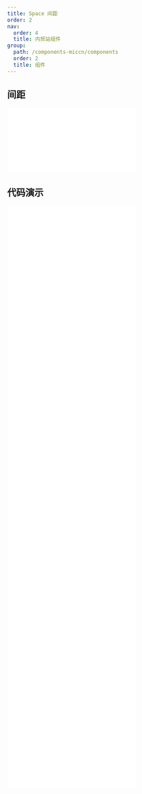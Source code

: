 ```yaml
---
title: Space 间距
order: 2
nav:
  order: 4
  title: 内贸站组件
group:
  path: /components-miccn/components
  order: 2
  title: 组件
---
```


## 间距

<div>
<embed src="@docs-common/space/index.md"></embed>
</div>
        
## 代码演示

<Row gutter=8>

  <Col span=24>
    
  <div class="code-box"><embed src="@abiz-rc-miccn/space/demo/align-space-miccn.md"></embed></div>
          
  <div class="code-box"><embed src="@abiz-rc-miccn/space/demo/base-space-miccn.md"></embed></div>
          
  <div class="code-box"><embed src="@abiz-rc-miccn/space/demo/vertical-space-miccn.md"></embed></div>
          
  <div class="code-box"><embed src="@abiz-rc-miccn/space/demo/size-space-miccn.md"></embed></div>
          
  <div class="code-box"><embed src="@abiz-rc-miccn/space/demo/customize-space-miccn.md"></embed></div>
          
  <div class="code-box"><embed src="@abiz-rc-miccn/space/demo/wrap-space-miccn.md"></embed></div>
          
  <div class="code-box"><embed src="@abiz-rc-miccn/space/demo/debug-space-miccn.md"></embed></div>
          
  <div class="code-box"><embed src="@abiz-rc-miccn/space/demo/split-space-miccn.md"></embed></div>
          
  </Col>
          
</Row>
        
<div><embed src="@docs-common/space/index-api.md"></embed><div>
        
